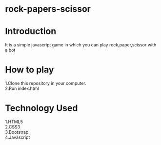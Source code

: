 # rock-papers-scissor
# Introduction
It is a simple javascript game in which you can play rock,paper,scissor with a bot

# How to play
1.Clone this repository in your computer.<br>
2.Run index.html

# Technology Used
1.HTML5<br>
2.CSS3<br>
3.Bootstrap<br>
4.Javascript

